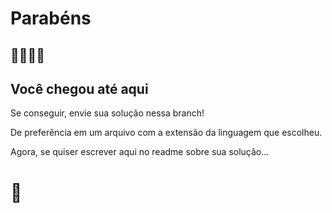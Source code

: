 # Parabéns

## 👏👏👏👊

## Você chegou até aqui

Se conseguir, envie sua solução nessa branch!

De preferência em um arquivo com a extensão da linguagem que escolheu.

Agora, se quiser escrever aqui no readme sobre sua solução... 

# 🤯


